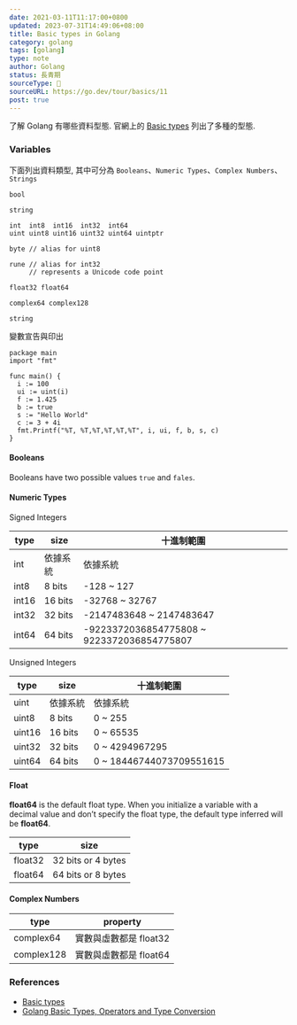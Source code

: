 ```yaml
---
date: 2021-03-11T11:17:00+0800
updated: 2023-07-31T14:49:06+08:00
title: Basic types in Golang
category: golang
tags: [golang]
type: note
author: Golang
status: 長青期
sourceType: 📰️
sourceURL: https://go.dev/tour/basics/11
post: true
---
```


了解 Golang 有哪些資料型態. 官網上的 [Basic types](https://go.dev/tour/basics/11) 列出了多種的型態.

<!--more-->

### Variables

下面列出資料類型, 其中可分為 `Booleans`、`Numeric Types`、`Complex Numbers`、`Strings`

```text
bool

string

int  int8  int16  int32  int64
uint uint8 uint16 uint32 uint64 uintptr

byte // alias for uint8

rune // alias for int32
     // represents a Unicode code point

float32 float64

complex64 complex128

string
```

變數宣告與印出

```golang
package main
import "fmt"

func main() {
  i := 100
  ui := uint(i)
  f := 1.425
  b := true
  s := "Hello World"
  c := 3 + 4i
  fmt.Printf("%T, %T,%T,%T,%T,%T", i, ui, f, b, s, c)
}
```

#### Booleans

Booleans have two possible values `true` and `fales`.

#### Numeric Types

Signed Integers

|type|size|十進制範圍|
|---|---|---|
|int|依據系統|依據系統|
|int8|8 bits|-128 ~ 127|
|int16|16 bits|-32768 ~ 32767|
|int32|32 bits|-2147483648 ~ 2147483647|
|int64|64 bits|-9223372036854775808 ~ 9223372036854775807|

Unsigned Integers

|type|size|十進制範圍|
|---|---|---|
|uint|依據系統|依據系統|
|uint8|8 bits|0 ~ 255|
|uint16|16 bits|0 ~ 65535|
|uint32|32 bits|0 ~ 4294967295|
|uint64|64 bits|0 ~ 18446744073709551615|

#### Float

**float64** is the default float type. When you initialize a variable with a decimal value and don’t specify the float type, the default type inferred will be **float64**.

|type|size|
|---|---|
|float32|32 bits or 4 bytes|
|float64|64 bits or 8 bytes|

#### Complex Numbers

|type|property|
|---|---|
|complex64|實數與虛數都是 float32|
|complex128|實數與虛數都是 float64|

### References

- [Basic types](https://tour.golang.org/basics/11)
- [Golang Basic Types, Operators and Type Conversion](https://www.callicoder.com/golang-basic-types-operators-type-conversion/)

